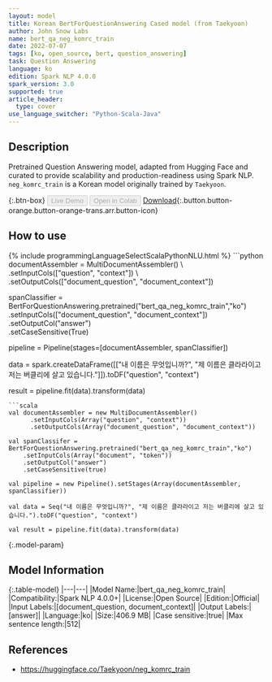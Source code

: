 ```yaml
---
layout: model
title: Korean BertForQuestionAnswering Cased model (from Taekyoon)
author: John Snow Labs
name: bert_qa_neg_komrc_train
date: 2022-07-07
tags: [ko, open_source, bert, question_answering]
task: Question Answering
language: ko
edition: Spark NLP 4.0.0
spark_version: 3.0
supported: true
article_header:
  type: cover
use_language_switcher: "Python-Scala-Java"
---
```


## Description

Pretrained Question Answering model, adapted from Hugging Face and curated to provide scalability and production-readiness using Spark NLP. `neg_komrc_train` is a Korean model originally trained by `Taekyoon`.

{:.btn-box}
<button class="button button-orange" disabled>Live Demo</button>
<button class="button button-orange" disabled>Open in Colab</button>
[Download](https://s3.amazonaws.com/auxdata.johnsnowlabs.com/public/models/bert_qa_neg_komrc_train_ko_4.0.0_3.0_1657190508421.zip){:.button.button-orange.button-orange-trans.arr.button-icon}

## How to use



<div class="tabs-box" markdown="1">
{% include programmingLanguageSelectScalaPythonNLU.html %}
```python
documentAssembler = MultiDocumentAssembler() \
    .setInputCols(["question", "context"]) \
    .setOutputCols(["document_question", "document_context"])

spanClassifier = BertForQuestionAnswering.pretrained("bert_qa_neg_komrc_train","ko") \
    .setInputCols(["document_question", "document_context"]) \
    .setOutputCol("answer")\
    .setCaseSensitive(True)
    
pipeline = Pipeline(stages=[documentAssembler, spanClassifier])

data = spark.createDataFrame([["내 이름은 무엇입니까?", "제 이름은 클라라이고 저는 버클리에 살고 있습니다."]]).toDF("question", "context")

result = pipeline.fit(data).transform(data)
```
```scala
val documentAssembler = new MultiDocumentAssembler() 
      .setInputCols(Array("question", "context")) 
      .setOutputCols(Array("document_question", "document_context"))
 
val spanClassifer = BertForQuestionAnswering.pretrained("bert_qa_neg_komrc_train","ko") 
    .setInputCols(Array("document", "token")) 
    .setOutputCol("answer")
    .setCaseSensitive(true)

val pipeline = new Pipeline().setStages(Array(documentAssembler, spanClassifier))

val data = Seq("내 이름은 무엇입니까?", "제 이름은 클라라이고 저는 버클리에 살고 있습니다.").toDF("question", "context")

val result = pipeline.fit(data).transform(data)
```
</div>

{:.model-param}
## Model Information

{:.table-model}
|---|---|
|Model Name:|bert_qa_neg_komrc_train|
|Compatibility:|Spark NLP 4.0.0+|
|License:|Open Source|
|Edition:|Official|
|Input Labels:|[document_question, document_context]|
|Output Labels:|[answer]|
|Language:|ko|
|Size:|406.9 MB|
|Case sensitive:|true|
|Max sentence length:|512|

## References

- https://huggingface.co/Taekyoon/neg_komrc_train